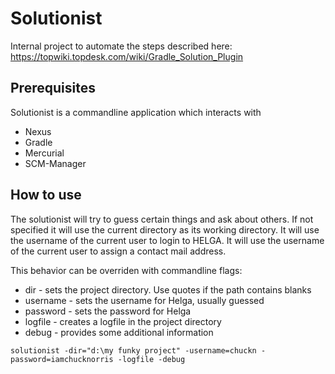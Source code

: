 # Solutionist

Internal project to automate the steps described here:
https://topwiki.topdesk.com/wiki/Gradle_Solution_Plugin

## Prerequisites
Solutionist is a commandline application which interacts with
 * Nexus
 * Gradle
 * Mercurial
 * SCM-Manager

## How to use

The solutionist will try to guess certain things and ask about others.
If not specified it will use the current directory as its working directory.
It will use the username of the current user to login to HELGA.
It will use the username of the current user to assign a contact mail address.

This behavior can be overriden with commandline flags:
 * dir - sets the project directory. Use quotes if the path contains blanks
 * username - sets the username for Helga, usually guessed
 * password - sets the password for Helga
 * logfile - creates a logfile in the project directory
 * debug - provides some additional information

```
solutionist -dir="d:\my funky project" -username=chuckn -password=iamchucknorris -logfile -debug
```



